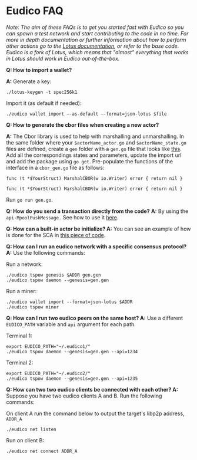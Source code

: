 # Eudico FAQ
_Note: The aim of these FAQs is to get you started fast with Eudico so you can spawn a test network and start contributing to the code in no time. For more in depth documentation or further information about how to perform other actions go to the [Lotus documentation](https://lotus.filecoin.io/docs/set-up/about/), or refer to the base code. Eudico is a fork of Lotus, which means that "almost" everything that works in Lotus should work in Eudico out-of-the-box._

**Q: How to import a wallet?**

**A:** Generate a key:
```
./lotus-keygen -t spec256k1
```
Import it (as default if needed):
```
./eudico wallet import –-as-default –-format=json-lotus $file
```

**Q: How to generate the cbor files when creating a new actor?**

**A:** The Cbor library is used to help with marshalling and unmarshalling.
In the same folder where your `$actorName_actor.go` and `$actorName_state.go` files are defined, create a `gen` folder with a `gen.go` file that looks like [this](https://github.com/filecoin-project/eudico/blob/eudico/chain/consensus/hierarchical/actors/sca/gen/gen.go
). Add all the correspondings states and parameters, update the import url and add the package using `go get`. 
Pre-populate the functions of the interface in a `cbor_gen.go` file as follows:
```
func (t *$YourStruct) MarshalCBOR(w io.Writer) error { return nil }

func (t *$YourStruct) MarshalCBOR(w io.Writer) error { return nil }
```
Run  `go run gen.go`. 


**Q: How do you send a transaction directly from the code?**
**A:** By using the `api-MpoolPushMessage.` See how to use it [here](https://github.com/filecoin-project/eudico/blob/113829e7fc115daac08ea0217170baddcb7788ba/chain/consensus/hierarchical/subnet/manager/manager.go#L375-L391).

**Q: How can a built-in actor be initialize?
A:** You can see an example of how is done for the SCA in [this piece of code](https://github.com/filecoin-project/eudico/blob/113829e7fc115daac08ea0217170baddcb7788ba/chain/consensus/hierarchical/actors/subnet/genesis.go#L131).

**Q: How can I run an eudico network with a specific consensus protocol?
A:** Use the following commands:

Run a network:
 ```
 ./eudico tspow genesis $ADDR gen.gen
 ./eudico tspow daemon --genesis=gen.gen
 ```
 Run a miner:
 ```
 ./eudico wallet import --format=json-lotus $ADDR
 ./eudico tspow miner
 ```
 
**Q: How can I run two eudico peers on the same host?
A:** Use a different `EUDICO_PATH` variable and `api` argument for each path.

Terminal 1:
```
export EUDICO_PATH="~/.eudico1/"
./eudico tspow daemon --genesis=gen.gen --api=1234
```

Terminal 2:
```
export EUDICO_PATH="~/.eudico2/"
./eudico tspow daemon --genesis=gen.gen --api=1235
```

**Q: How can two two eudico clients be connected with each other?
A:** Suppose you have two eudico clients A and B. Run the following commands:

On client A run the command below to output the target's libp2p address, `ADDR_A` 
```
./eudico net listen
```

Run on client B:
```
./eudico net connect ADDR_A
```

